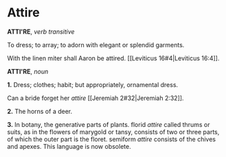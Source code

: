 # Attire

**ATTI'RE**, _verb transitive_

To dress; to array; to adorn with elegant or splendid garments.

With the linen miter shall Aaron be attired. [[Leviticus 16#4|Leviticus 16:4]].

**ATTI'RE**, _noun_

**1.** Dress; clothes; habit; but appropriately, ornamental dress.

Can a bride forget her _attire_ [[Jeremiah 2#32|Jeremiah 2:32]].

**2.** The horns of a deer.

**3.** In botany, the generative parts of plants. florid _attire_ called thrums or suits, as in the flowers of marygold or tansy, consists of two or three parts, of which the outer part is the floret. semiform _attire_ consists of the chives and apexes. This language is now obsolete.